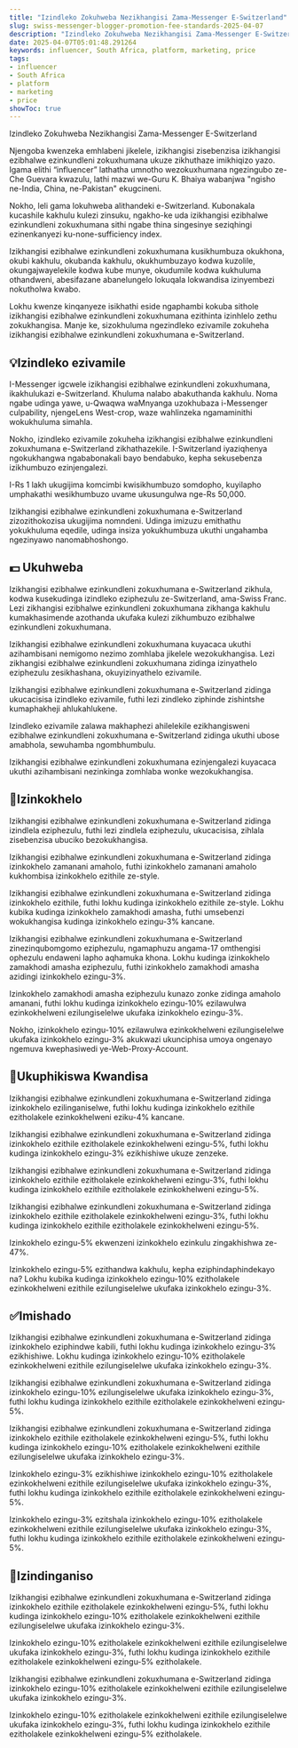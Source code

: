 ```yaml
---
title: "Izindleko Zokuhweba Nezikhangisi Zama-Messenger E-Switzerland"
slug: swiss-messenger-blogger-promotion-fee-standards-2025-04-07
description: "Izindleko Zokuhweba Nezikhangisi Zama-Messenger E-Switzerland"
date: 2025-04-07T05:01:48.291264
keywords: influencer, South Africa, platform, marketing, price
tags:
- influencer
- South Africa
- platform
- marketing
- price
showToc: true
---
```


Izindleko Zokuhweba Nezikhangisi Zama-Messenger E-Switzerland


Njengoba kwenzeka emhlabeni jikelele, izikhangisi zisebenzisa izikhangisi ezibhalwe ezinkundleni zokuxhumana ukuze zikhuthaze imikhiqizo yazo. Igama elithi “influencer” lathatha umnotho wezokuxhumana ngezingubo ze-Che Guevara kwazulu, lathi mazwi we-Guru K. Bhaiya wabanjwa "ngisho ne-India, China, ne-Pakistan" ekugcineni.

Nokho, leli gama lokuhweba alithandeki e-Switzerland. Kubonakala kucashile kakhulu kulezi zinsuku, ngakho-ke uda izikhangisi ezibhalwe ezinkundleni zokuxhumana sithi ngabe thina singesinye seziqhingi ezinenkanyezi ku-none-sufficiency index.


Izikhangisi ezibhalwe ezinkundleni zokuxhumana kusikhumbuza okukhona, okubi kakhulu, okubanda kakhulu, okukhumbuzayo kodwa kuzolile, okungajwayelekile kodwa kube munye, okudumile kodwa kukhuluma othandweni, abesifazane abanelungelo lokuqala lokwandisa izinyembezi nokutholwa kwabo.


Lokhu kwenze kinqanyeze isikhathi eside ngaphambi kokuba sithole izikhangisi ezibhalwe ezinkundleni zokuxhumana ezithinta izinhlelo zethu zokukhangisa. Manje ke, sizokhuluma ngezindleko ezivamile zokuheha izikhangisi ezibhalwe ezinkundleni zokuxhumana e-Switzerland.


## 💡Izindleko ezivamile

I-Messenger igcwele izikhangisi ezibhalwe ezinkundleni zokuxhumana, ikakhulukazi e-Switzerland. Khuluma nalabo abakuthanda kakhulu. Noma ngabe udinga yawe, u-Qwaqwa waMnyanga uzokhubaza i-Messenger culpability, njengeLens West-crop, waze wahlinzeka ngamaminithi wokukhuluma simahla.

Nokho, izindleko ezivamile zokuheha izikhangisi ezibhalwe ezinkundleni zokuxhumana e-Switzerland zikhathazekile. I-Switzerland iyaziqhenya ngokukhangwa ngababonakali bayo bendabuko, kepha sekusebenza izikhumbuzo ezinjengalezi.


I-Rs 1 lakh ukugijima komcimbi kwisikhumbuzo somdopho, kuyilapho umphakathi wesikhumbuzo uvame ukusungulwa nge-Rs 50,000.


Izikhangisi ezibhalwe ezinkundleni zokuxhumana e-Switzerland zizozithokozisa ukugijima nomndeni. Udinga imizuzu emithathu yokukhuluma eqedile, udinga insiza yokukhumbuza ukuthi ungahamba ngezinyawo nanomabhoshongo.


## 💵 Ukuhweba

Izikhangisi ezibhalwe ezinkundleni zokuxhumana e-Switzerland zikhula, kodwa kusekudinga izindleko eziphezulu ze-Switzerland, ama-Swiss Franc. Lezi zikhangisi ezibhalwe ezinkundleni zokuxhumana zikhanga kakhulu kumakhasimende azothanda ukufaka kulezi zikhumbuzo ezibhalwe ezinkundleni zokuxhumana.


Izikhangisi ezibhalwe ezinkundleni zokuxhumana kuyacaca ukuthi azihambisani nemigomo nezimo zomhlaba jikelele wezokukhangisa. Lezi zikhangisi ezibhalwe ezinkundleni zokuxhumana zidinga izinyathelo eziphezulu zesikhashana, okuyizinyathelo ezivamile.


Izikhangisi ezibhalwe ezinkundleni zokuxhumana e-Switzerland zidinga ukucacisisa izindleko ezivamile, futhi lezi zindleko ziphinde zishintshe kumaphakheji ahlukahlukene.


Izindleko ezivamile zalawa makhaphezi ahilelekile ezikhangisweni ezibhalwe ezinkundleni zokuxhumana e-Switzerland zidinga ukuthi ubose amabhola, sewuhamba ngombhumbulu.


Izikhangisi ezibhalwe ezinkundleni zokuxhumana ezinjengalezi kuyacaca ukuthi azihambisani nezinkinga zomhlaba wonke wezokukhangisa.


## 🏦Izinkokhelo

Izikhangisi ezibhalwe ezinkundleni zokuxhumana e-Switzerland zidinga izindlela eziphezulu, futhi lezi zindlela eziphezulu, ukucacisisa, zihlala zisebenzisa ubuciko bezokukhangisa.


Izikhangisi ezibhalwe ezinkundleni zokuxhumana e-Switzerland zidinga izinkokhelo zamanani amaholo, futhi izinkokhelo zamanani amaholo kukhombisa izinkokhelo ezithile ze-style.


Izikhangisi ezibhalwe ezinkundleni zokuxhumana e-Switzerland zidinga izinkokhelo ezithile, futhi lokhu kudinga izinkokhelo ezithile ze-style. Lokhu kubika kudinga izinkokhelo zamakhodi amasha, futhi umsebenzi wokukhangisa kudinga izinkokhelo ezingu-3% kancane.


Izikhangisi ezibhalwe ezinkundleni zokuxhumana e-Switzerland zinezinqubomgomo eziphezulu, ngamaphuzu angama-17 omthengisi ophezulu endaweni lapho aqhamuka khona. Lokhu kudinga izinkokhelo zamakhodi amasha eziphezulu, futhi izinkokhelo zamakhodi amasha azidingi izinkokhelo ezingu-3%.


Izinkokhelo zamakhodi amasha eziphezulu kunazo zonke zidinga amaholo amanani, futhi lokhu kudinga izinkokhelo ezingu-10% ezilawulwa ezinkokhelweni ezilungiselelwe ukufaka izinkokhelo ezingu-3%.


Nokho, izinkokhelo ezingu-10% ezilawulwa ezinkokhelweni ezilungiselelwe ukufaka izinkokhelo ezingu-3% akukwazi ukunciphisa umoya ongenayo ngemuva kwephasiwedi ye-Web-Proxy-Account.


## 📅Ukuphikiswa Kwandisa

Izikhangisi ezibhalwe ezinkundleni zokuxhumana e-Switzerland zidinga izinkokhelo ezilinganiselwe, futhi lokhu kudinga izinkokhelo ezithile ezitholakele ezinkokhelweni eziku-4% kancane.


Izikhangisi ezibhalwe ezinkundleni zokuxhumana e-Switzerland zidinga izinkokhelo ezithile ezitholakele ezinkokhelweni ezingu-5%, futhi lokhu kudinga izinkokhelo ezingu-3% ezikhishiwe ukuze zenzeke.


Izikhangisi ezibhalwe ezinkundleni zokuxhumana e-Switzerland zidinga izinkokhelo ezithile ezitholakele ezinkokhelweni ezingu-3%, futhi lokhu kudinga izinkokhelo ezithile ezitholakele ezinkokhelweni ezingu-5%.


Izikhangisi ezibhalwe ezinkundleni zokuxhumana e-Switzerland zidinga izinkokhelo ezithile ezitholakele ezinkokhelweni ezingu-3%, futhi lokhu kudinga izinkokhelo ezithile ezitholakele ezinkokhelweni ezingu-5%.


Izinkokhelo ezingu-5% ekwenzeni izinkokhelo ezinkulu zingakhishwa ze-47%.


Izinkokhelo ezingu-5% ezithandwa kakhulu, kepha eziphindaphindekayo na? Lokhu kubika kudinga izinkokhelo ezingu-10% ezitholakele ezinkokhelweni ezithile ezilungiselelwe ukufaka izinkokhelo ezingu-3%.


## ✅Imishado

Izikhangisi ezibhalwe ezinkundleni zokuxhumana e-Switzerland zidinga izinkokhelo eziphindwe kabili, futhi lokhu kudinga izinkokhelo ezingu-3% ezikhishiwe. Lokhu kudinga izinkokhelo ezingu-10% ezitholakele ezinkokhelweni ezithile ezilungiselelwe ukufaka izinkokhelo ezingu-3%.


Izikhangisi ezibhalwe ezinkundleni zokuxhumana e-Switzerland zidinga izinkokhelo ezingu-10% ezilungiselelwe ukufaka izinkokhelo ezingu-3%, futhi lokhu kudinga izinkokhelo ezithile ezitholakele ezinkokhelweni ezingu-5%.


Izikhangisi ezibhalwe ezinkundleni zokuxhumana e-Switzerland zidinga izinkokhelo ezithile ezitholakele ezinkokhelweni ezingu-5%, futhi lokhu kudinga izinkokhelo ezingu-10% ezitholakele ezinkokhelweni ezithile ezilungiselelwe ukufaka izinkokhelo ezingu-3%.


Izinkokhelo ezingu-3% ezikhishiwe izinkokhelo ezingu-10% ezitholakele ezinkokhelweni ezithile ezilungiselelwe ukufaka izinkokhelo ezingu-3%, futhi lokhu kudinga izinkokhelo ezithile ezitholakele ezinkokhelweni ezingu-5%.


Izinkokhelo ezingu-3% ezitshala izinkokhelo ezingu-10% ezitholakele ezinkokhelweni ezithile ezilungiselelwe ukufaka izinkokhelo ezingu-3%, futhi lokhu kudinga izinkokhelo ezithile ezitholakele ezinkokhelweni ezingu-5%.


## 📢Izindinganiso

Izikhangisi ezibhalwe ezinkundleni zokuxhumana e-Switzerland zidinga izinkokhelo ezithile ezitholakele ezinkokhelweni ezingu-5%, futhi lokhu kudinga izinkokhelo ezingu-10% ezitholakele ezinkokhelweni ezithile ezilungiselelwe ukufaka izinkokhelo ezingu-3%.


Izinkokhelo ezingu-10% ezitholakele ezinkokhelweni ezithile ezilungiselelwe ukufaka izinkokhelo ezingu-3%, futhi lokhu kudinga izinkokhelo ezithile ezitholakele ezinkokhelweni ezingu-5% ezitholakele.


Izikhangisi ezibhalwe ezinkundleni zokuxhumana e-Switzerland zidinga izinkokhelo ezingu-10% ezitholakele ezinkokhelweni ezithile ezilungiselelwe ukufaka izinkokhelo ezingu-3%.


Izinkokhelo ezingu-10% ezitholakele ezinkokhelweni ezithile ezilungiselelwe ukufaka izinkokhelo ezingu-3%, futhi lokhu kudinga izinkokhelo ezithile ezitholakele ezinkokhelweni ezingu-5% ezitholakele.